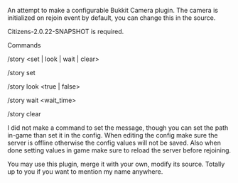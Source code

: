 An attempt to make a configurable Bukkit Camera plugin. The camera is initialized on rejoin event by default, you can change this in the source.

Citizens-2.0.22-SNAPSHOT is required.

Commands

/story <set | look | wait | clear>

/story set <path>
  
/story look <path> <true | false>
  
/story wait <path> <wait_time>
  
/story clear

I did not make a command to set the message, though you can set the path in-game than set it in the config. When editing the config make sure the server is offline otherwise the config values will not be saved. Also when done setting values in game make sure to reload the server before rejoining.

You may use this plugin, merge it with your own, modify its source. Totally up to you if you want to mention my name anywhere.
